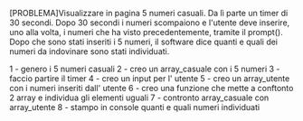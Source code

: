 [PROBLEMA]Visualizzare in pagina 5 numeri casuali. Da lì parte un timer di 30 secondi. Dopo 30 secondi i numeri scompaiono e l'utente deve inserire, uno alla volta, i numeri che ha visto precedentemente, tramite il prompt(). Dopo che sono stati inseriti i 5 numeri, il software dice quanti e quali dei numeri da indovinare sono stati individuati.



1 - genero i 5 numeri casuali 
2 - creo un array_casuale con i 5 numeri
3 - faccio partire il timer 
4 - creo un input per l' utente
5 - creo un array_utente con i numeri inseriti dall' utente 
6 - creo una funzione che mette a conftonto 2 array e individua gli elementi uguali 
7 - contronto array_casuale con array_utente
8 - stampo in console quanti e quali numeri individuati  

